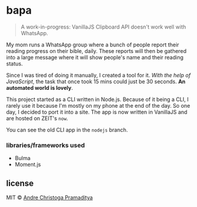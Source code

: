 # bapa

> A work-in-progress: VanillaJS Clipboard API doesn't work well with WhatsApp.

My mom runs a WhatsApp group where a bunch of people report their reading progress on their bible, daily. These reports will then be gathered into a large message where it will show people's name and their reading status.

Since I was tired of doing it manually, I created a tool for it. _With the help of JavaScript_, the task that once took 15 mins could just be 30 seconds. **An automated world is lovely**.

This project started as a CLI written in Node.js. Because of it being a CLI, I rarely use it because I'm mostly on my phone at the end of the day. So one day, I decided to port it into a site. The app is now written in VanillaJS and are hosted on ZEIT's `now`.

You can see the old CLI app in the `nodejs` branch.

### libraries/frameworks used

- Bulma
- Moment.js

## license

MIT © <a href="https://drepram.now.sh">Andre Christoga Pramaditya</a>
